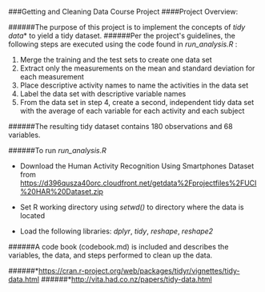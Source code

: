 ###Getting and Cleaning Data Course Project
####Project Overview:

######The purpose of this project is to implement the concepts of *tidy data** to yield a tidy dataset.
######Per the project's guidelines, the following steps are executed using the code found in *run_analysis.R* :
1. Merge the training and the test sets to create one data set
2. Extract only the measurements on the mean and standard deviation for each measurement
3. Place descriptive activity names to name the activities in the data set
4. Label the data set with descriptive variable names
5. From the data set in step 4, create a second, independent tidy data set with the average of each variable for each activity and each subject

######The resulting tidy dataset contains 180 observations and 68 variables.

######To run *run_analysis.R*
- Download the Human Activity Recognition Using Smartphones Dataset from 
https://d396qusza40orc.cloudfront.net/getdata%2Fprojectfiles%2FUCI%20HAR%20Dataset.zip 

- Set R working directory using *setwd()* to directory where the data is located

- Load the following libraries: *dplyr*, *tidy*, *reshape*, *reshape2*

######A code book (codebook.md) is included and describes the variables, the data, and steps performed to clean up the data.


######*https://cran.r-project.org/web/packages/tidyr/vignettes/tidy-data.html
######*http://vita.had.co.nz/papers/tidy-data.html